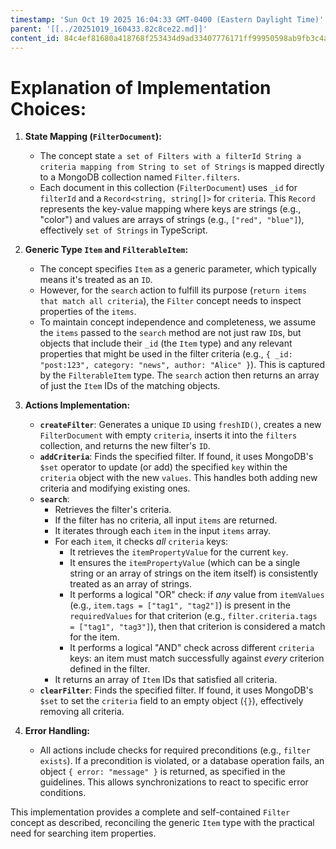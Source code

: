 ```yaml
---
timestamp: 'Sun Oct 19 2025 16:04:33 GMT-0400 (Eastern Daylight Time)'
parent: '[[../20251019_160433.82c8ce22.md]]'
content_id: 84c4ef81680a418768f253434d9ad33407776171ff99950598ab9fb3c4adb604
---
```


# Explanation of Implementation Choices:

1. **State Mapping (`FilterDocument`):**
   * The concept state `a set of Filters with a filterId String a criteria mapping from String to set of Strings` is mapped directly to a MongoDB collection named `Filter.filters`.
   * Each document in this collection (`FilterDocument`) uses `_id` for `filterId` and a `Record<string, string[]>` for `criteria`. This `Record` represents the key-value mapping where keys are strings (e.g., "color") and values are arrays of strings (e.g., `["red", "blue"]`), effectively `set of Strings` in TypeScript.

2. **Generic Type `Item` and `FilterableItem`:**
   * The concept specifies `Item` as a generic parameter, which typically means it's treated as an `ID`.
   * However, for the `search` action to fulfill its purpose (`return items that match all criteria`), the `Filter` concept needs to inspect properties of the `items`.
   * To maintain concept independence and completeness, we assume the `items` passed to the `search` method are not just raw `ID`s, but objects that include their `_id` (the `Item` type) and any relevant properties that might be used in the filter criteria (e.g., `{ _id: "post:123", category: "news", author: "Alice" }`). This is captured by the `FilterableItem` type. The `search` action then returns an array of just the `Item` IDs of the matching objects.

3. **Actions Implementation:**
   * **`createFilter`**: Generates a unique `ID` using `freshID()`, creates a new `FilterDocument` with empty `criteria`, inserts it into the `filters` collection, and returns the new filter's `ID`.
   * **`addCriteria`**: Finds the specified filter. If found, it uses MongoDB's `$set` operator to update (or add) the specified `key` within the `criteria` object with the new `values`. This handles both adding new criteria and modifying existing ones.
   * **`search`**:
     * Retrieves the filter's criteria.
     * If the filter has no criteria, all input `items` are returned.
     * It iterates through each `item` in the input `items` array.
     * For each `item`, it checks *all* `criteria` keys:
       * It retrieves the `itemPropertyValue` for the current `key`.
       * It ensures the `itemPropertyValue` (which can be a single string or an array of strings on the item itself) is consistently treated as an array of strings.
       * It performs a logical "OR" check: if *any* value from `itemValues` (e.g., `item.tags = ["tag1", "tag2"]`) is present in the `requiredValues` for that criterion (e.g., `filter.criteria.tags = ["tag1", "tag3"]`), then that criterion is considered a match for the item.
       * It performs a logical "AND" check across different `criteria` keys: an item must match successfully against *every* criterion defined in the filter.
     * It returns an array of `Item` IDs that satisfied all criteria.
   * **`clearFilter`**: Finds the specified filter. If found, it uses MongoDB's `$set` to set the `criteria` field to an empty object (`{}`), effectively removing all criteria.

4. **Error Handling:**
   * All actions include checks for required preconditions (e.g., `filter exists`). If a precondition is violated, or a database operation fails, an object `{ error: "message" }` is returned, as specified in the guidelines. This allows synchronizations to react to specific error conditions.

This implementation provides a complete and self-contained `Filter` concept as described, reconciling the generic `Item` type with the practical need for searching item properties.
